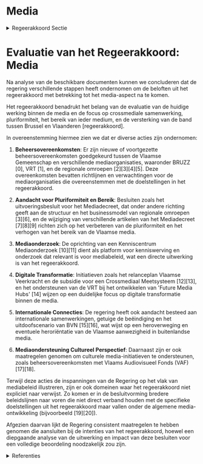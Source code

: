 # Media

<details>
        <summary>Regeerakkoord Sectie </summary>
        <p>5.11 Media Op 31 december 2020 eindigt de huidige beheers-overeenkomst tussen VBM en de VG/VGC. Deze nieuwe beheersovereenkomst wordt voorafgegaan door een evaluatie van de huidige werking, met aandacht voor de crossmediale samenwerking, de pluriformiteit, het bereik van ieder medium en de wijze waarop de band Brussel-Vlaanderen versterkt kan worden </p>
        </details> 

# Evaluatie van het Regeerakkoord: Media

Na analyse van de beschikbare documenten kunnen we concluderen dat de regering verschillende stappen heeft ondernomen om de beloften uit het regeerakkoord met betrekking tot het media-aspect na te komen.

Het regeerakkoord benadrukt het belang van de evaluatie van de huidige werking binnen de media en de focus op crossmediale samenwerking, pluriformiteit, het bereik van ieder medium, en de versterking van de band tussen Brussel en Vlaanderen [regeerakkoord]. 

In overeenstemming hiermee zien we dat er diverse acties zijn ondernomen:

1. **Beheersovereenkomsten**: Er zijn nieuwe of voortgezette beheersovereenkomsten goedgekeurd tussen de Vlaamse Gemeenschap en verschillende mediaorganisaties, waaronder BRUZZ \[0\], VRT \[1\], en de regionale omroepen \[2\]\[3\]\[4\]\[5\]. Deze overeenkomsten bevatten richtlijnen en verwachtingen voor de mediaorganisaties die overeenstemmen met de doelstellingen in het regeerakkoord.

2. **Aandacht voor Pluriformiteit en Bereik**: Besluiten zoals het uitvoeringsbesluit voor het Mediadecreet, dat onder andere richting geeft aan de structuur en het businessmodel van regionale omroepen \[3\]\[6\], en de wijziging van verschillende artikelen van het Mediadecreet \[7\]\[8\]\[9\] richten zich op het verbeteren van de pluriformiteit en het verhogen van het bereik van de Vlaamse media.

3. **Mediaonderzoek**: De oprichting van een Kenniscentrum Mediaonderzoek \[10\]\[11\] dient als platform voor kenniswerving en onderzoek dat relevant is voor mediabeleid, wat een directe uitwerking is van het regeerakkoord.

4. **Digitale Transformatie**: Initiatieven zoals het relanceplan Vlaamse Veerkracht en de subsidie voor een Crossmediaal Meetsysteem \[12\]\[13\], en het ondersteunen van de VRT bij het ontwikkelen van 'Future Media Hubs' \[14\] wijzen op een duidelijke focus op digitale transformatie binnen de media.

5. **Internationale Connecties**: De regering heeft ook aandacht besteed aan internationale samenwerkingen, getuige de beëindiging en het uitdoofscenario van BVN \[15\]\[16\], wat wijst op een heroverweging en eventuele heroriëntatie van de Vlaamse aanwezigheid in buitenlandse media.

6. **Mediaondersteuning Cultureel Perspectief**: Daarnaast zijn er ook maatregelen genomen om culturele media-initiatieven te ondersteunen, zoals beheersovereenkomsten met Vlaams Audiovisueel Fonds (VAF) \[17\]\[18\].

Terwijl deze acties de inspanningen van de Regering op het vlak van mediabeleid illustreren, zijn er ook domeinen waar het regeerakkoord niet expliciet naar verwijst. Zo komen er in de besluitvorming bredere beleidslijnen naar voren die niet direct verband houden met de specifieke doelstellingen uit het regeerakkoord maar vallen onder de algemene media-ontwikkeling (bijvoorbeeld \[19\]\[20\]).

Afgezien daarvan lijkt de Regering consistent maatregelen te hebben genomen die aansluiten bij de intenties van het regeerakkoord, hoewel een diepgaande analyse van de uitwerking en impact van deze besluiten voor een volledige beoordeling noodzakelijk zou zijn.

<details>
        <summary> Referenties</summary>
        
**[\[0\]](https://beslissingenvlaamseregering.vlaanderen.be/?search=Overeenkomt%20met%20BRUZZ%20voor%20de%20periode%202021-2025&dateOption=select&startDate=2020-12-18T09%3A00%3A00Z&endDate=2020-12-18T09%3A00%3A00Z)** : **(2020-12-18)** Overeenkomt met BRUZZ voor de periode 2021-2025 

**[\[1\]](https://beslissingenvlaamseregering.vlaanderen.be/?search=Beheersovereenkomst%202021-2025%20VRT&dateOption=select&startDate=2020-12-10T13%3A00%3A00Z&endDate=2020-12-10T13%3A00%3A00Z)** : **(2020-12-10)** Beheersovereenkomst 2021-2025 VRT 

**[\[2\]](https://beslissingenvlaamseregering.vlaanderen.be/?search=Samenwerkingsovereenkomst%202024-2028%20met%20de%20Vlaamse%20regionale%20televisieomroeporganisaties%20en%20addendum%20samenwerking%20en%20taken%20NORTV&dateOption=select&startDate=2023-12-15T09%3A00%3A00Z&endDate=2023-12-15T09%3A00%3A00Z)** : **(2023-12-15)** Samenwerkingsovereenkomst 2024-2028 met de Vlaamse regionale televisieomroeporganisaties en addendum samenwerking en taken NORTV 

**[\[3\]](https://beslissingenvlaamseregering.vlaanderen.be/?search=Wijziging%20Mediadecreet%3A%20toekomstperspectieven%20regionale%20televisieomroeporganisaties&dateOption=select&startDate=2023-11-23T16%3A00%3A00Z&endDate=2023-11-23T16%3A00%3A00Z)** : **(2023-11-23)** Wijziging Mediadecreet: toekomstperspectieven regionale televisieomroeporganisaties 

**[\[4\]](https://beslissingenvlaamseregering.vlaanderen.be/?search=Nieuwe%20uitvoeringsbespalingen%20Mediadecreet%20rond%20regionale%20televisieomroeporganisaties&dateOption=select&startDate=2023-06-13T12%3A00%3A00Z&endDate=2023-06-13T12%3A00%3A00Z)** : **(2023-06-13)** Nieuwe uitvoeringsbespalingen Mediadecreet rond regionale televisieomroeporganisaties 

**[\[5\]](https://beslissingenvlaamseregering.vlaanderen.be/?search=Addendum%20samenwerkingsovereenkomst%20Vlaamse%20regionale%20televisieomroeporganisaties%3A%20verlenging%20werkingsjaar%202023&dateOption=select&startDate=2023-04-28T08%3A00%3A00Z&endDate=2023-04-28T08%3A00%3A00Z)** : **(2023-04-28)** Addendum samenwerkingsovereenkomst Vlaamse regionale televisieomroeporganisaties: verlenging werkingsjaar 2023 

**[\[6\]](https://beslissingenvlaamseregering.vlaanderen.be/?search=Wijziging%20Mediadecreet%3A%20toekomstperspectieven%20regionale%20televisieomroeporganisaties&dateOption=select&startDate=2023-06-13T12%3A00%3A00Z&endDate=2023-06-13T12%3A00%3A00Z)** : **(2023-06-13)** Wijziging Mediadecreet: toekomstperspectieven regionale televisieomroeporganisaties 

**[\[7\]](https://beslissingenvlaamseregering.vlaanderen.be/?search=Wijziging%20artikels%20Mediadecreet%3A%20Governance%20VRT&dateOption=select&startDate=2022-02-04T09%3A00%3A00Z&endDate=2022-02-04T09%3A00%3A00Z)** : **(2022-02-04)** Wijziging artikels Mediadecreet: Governance VRT 

**[\[8\]](https://beslissingenvlaamseregering.vlaanderen.be/?search=Wijziging%20artikels%20Mediadecreet%3A%20Governance%20VRT&dateOption=select&startDate=2021-11-26T09%3A00%3A00Z&endDate=2021-11-26T09%3A00%3A00Z)** : **(2021-11-26)** Wijziging artikels Mediadecreet: Governance VRT 

**[\[9\]](https://beslissingenvlaamseregering.vlaanderen.be/?search=Gedeeltelijke%20uitvoering%20digitaledienstenverordening%3A%20wijziging%20Mediadecreet&dateOption=select&startDate=2023-11-10T09%3A00%3A00Z&endDate=2023-11-10T09%3A00%3A00Z)** : **(2023-11-10)** Gedeeltelijke uitvoering digitaledienstenverordening: wijziging Mediadecreet 

**[\[10\]](https://beslissingenvlaamseregering.vlaanderen.be/?search=Beheersovereenkomst%202023-2026%20Kenniscentrum%20Mediaonderzoek&dateOption=select&startDate=2022-12-09T09%3A00%3A00Z&endDate=2022-12-09T09%3A00%3A00Z)** : **(2022-12-09)** Beheersovereenkomst 2023-2026 Kenniscentrum Mediaonderzoek 

**[\[11\]](https://beslissingenvlaamseregering.vlaanderen.be/?search=Oproep%20tot%20kandidaatstelling%20voor%20een%20Kenniscentrum%20Mediaonderzoek%20%282023-2026%29&dateOption=select&startDate=2022-06-24T08%3A00%3A00Z&endDate=2022-06-24T08%3A00%3A00Z)** : **(2022-06-24)** Oproep tot kandidaatstelling voor een Kenniscentrum Mediaonderzoek (2023-2026) 

**[\[12\]](https://beslissingenvlaamseregering.vlaanderen.be/?search=Plan%20Vlaamse%20Veerkracht%3A%20subsidie%20Crossmediaal%20Meetsysteem&dateOption=select&startDate=2023-11-10T09%3A00%3A00Z&endDate=2023-11-10T09%3A00%3A00Z)** : **(2023-11-10)** Plan Vlaamse Veerkracht: subsidie Crossmediaal Meetsysteem 

**[\[13\]](https://beslissingenvlaamseregering.vlaanderen.be/?search=Plan%20Vlaamse%20Veerkracht%3A%20Digitale%20transformatie%20en%20innovatie%20Vlaamse%20Media&dateOption=select&startDate=2021-04-02T08%3A00%3A00Z&endDate=2021-04-02T08%3A00%3A00Z)** : **(2021-04-02)** Plan Vlaamse Veerkracht: Digitale transformatie en innovatie Vlaamse Media 

**[\[14\]](https://beslissingenvlaamseregering.vlaanderen.be/?search=Projectsubsidie%20aan%20Vlaamse%20Radio-%20en%20Televisieomroeporganisatie%20%28VRT%29%20voor%20%E2%80%98Future%20Media%20Hubs%E2%80%99&dateOption=select&startDate=2023-12-22T09%3A00%3A00Z&endDate=2023-12-22T09%3A00%3A00Z)** : **(2023-12-22)** Projectsubsidie aan Vlaamse Radio- en Televisieomroeporganisatie (VRT) voor ‘Future Media Hubs’ 

**[\[15\]](https://beslissingenvlaamseregering.vlaanderen.be/?search=Uitdoofscenario%20%E2%80%98Het%20Beste%20van%20Vlaanderen%20en%20Nederland%E2%80%99%20%28BVN%29&dateOption=select&startDate=2021-04-02T08%3A00%3A00Z&endDate=2021-04-02T08%3A00%3A00Z)** : **(2021-04-02)** Uitdoofscenario ‘Het Beste van Vlaanderen en Nederland’ (BVN) 

**[\[16\]](https://beslissingenvlaamseregering.vlaanderen.be/?search=Uitdoofscenario%20BVN%202021%20en%20vervolgtraject%20VRT%20aanbod%20Vlamingen%20in%20het%20buitenland%202021-2025&dateOption=select&startDate=2021-06-25T08%3A00%3A00Z&endDate=2021-06-25T08%3A00%3A00Z)** : **(2021-06-25)** Uitdoofscenario BVN 2021 en vervolgtraject VRT aanbod Vlamingen in het buitenland 2021-2025 

**[\[17\]](https://beslissingenvlaamseregering.vlaanderen.be/?search=Beheersovereenkomsten%202022-2025%20vzw%20Vlaams%20Audiovisueel%20Fonds%20%28VAF%29&dateOption=select&startDate=2021-12-17T09%3A00%3A00Z&endDate=2021-12-17T09%3A00%3A00Z)** : **(2021-12-17)** Beheersovereenkomsten 2022-2025 vzw Vlaams Audiovisueel Fonds (VAF) 

**[\[18\]](https://beslissingenvlaamseregering.vlaanderen.be/?search=Plan%20Vlaamse%20Veerkracht%3A%20addendum%20beheersovereenkomsten%202018-2021%20met%20het%20Vlaams%20Audiovisueel%20Fonds%20vzw&dateOption=select&startDate=2021-04-02T08%3A00%3A00Z&endDate=2021-04-02T08%3A00%3A00Z)** : **(2021-04-02)** Plan Vlaamse Veerkracht: addendum beheersovereenkomsten 2018-2021 met het Vlaams Audiovisueel Fonds vzw 

**[\[19\]](https://beslissingenvlaamseregering.vlaanderen.be/?search=Beheersovereenkomst%202021-2025%20met%20Consortium%20Milieugezondheidszorg&dateOption=select&startDate=2021-04-23T08%3A00%3A00Z&endDate=2021-04-23T08%3A00%3A00Z)** : **(2021-04-23)** Beheersovereenkomst 2021-2025 met Consortium Milieugezondheidszorg 

**[\[20\]](https://beslissingenvlaamseregering.vlaanderen.be/?search=Hertekening%20organisatie%20Vlaamse%20Regulator%20voor%20de%20Media%20%28VRM%29%20in%20kader%20van%20bijkomende%20taken&dateOption=select&startDate=2023-11-23T16%3A00%3A00Z&endDate=2023-11-23T16%3A00%3A00Z)** : **(2023-11-23)** Hertekening organisatie Vlaamse Regulator voor de Media (VRM) in kader van bijkomende taken 
        </details> 

